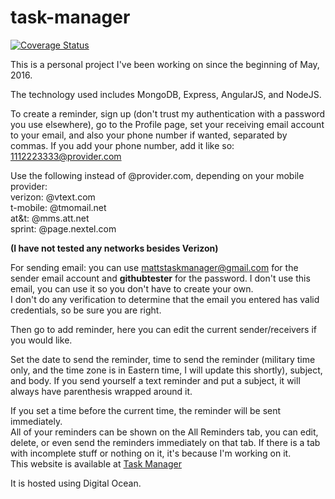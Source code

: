 # task-manager
[![Coverage Status](https://coveralls.io/repos/github/mcrowder65/task-manager/badge.svg?branch=react)](https://coveralls.io/github/mcrowder65/task-manager?branch=react)

This is a personal project I've been working on since the beginning of May, 2016.

The technology used includes MongoDB, Express, AngularJS, and NodeJS.  

To create a reminder, sign up (don't trust my authentication with a password you use elsewhere), go to the Profile page,
set your receiving email account to your email, and also your phone number if wanted, separated by commas.  If you add your phone number,
add it like so: 1112223333@provider.com

Use the following instead of @provider.com, depending on your mobile provider: <br>
verizon: @vtext.com<br>
t-mobile: @tmomail.net <br>
at&t: @mms.att.net<br>
sprint: @page.nextel.com<br>

<b>(I have not tested any networks besides Verizon)</b>

For sending email: you can use mattstaskmanager@gmail.com for the sender email account and <b>githubtester</b> for the password.
I don't use this email, you can use it so you don't have to create your own.<br>
I don't do any verification to determine that the email you entered has valid credentials, so be sure you are right.

Then go to add reminder, here you can edit the current sender/receivers if you would like.

Set the date to send the reminder, time to send the reminder (military time only, and the time zone is in Eastern time,
I will update this shortly), subject, and body.  If you send yourself a text reminder and put a subject, it will always have
parenthesis wrapped around it.

If you set a time before the current time, the reminder will be sent immediately.<br>
All of your reminders can be shown on the All Reminders tab, you can edit, delete, or even send the reminders immediately on that tab.  If there is a tab with incomplete stuff or nothing on it, it's because I'm working on it. <br>
This website is available at <a href="http://matthewjcrowder.com">Task Manager</a><br>

It is hosted using Digital Ocean.

